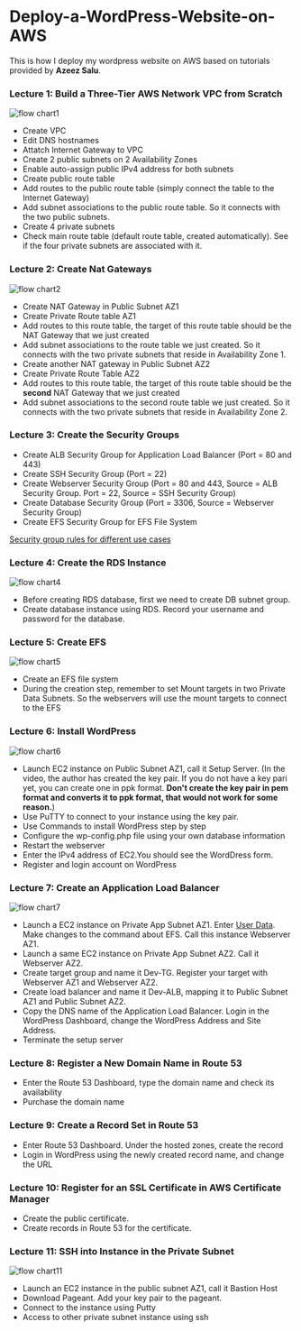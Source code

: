 # Deploy-a-WordPress-Website-on-AWS
This is how I deploy my wordpress website on AWS based on tutorials provided by **Azeez Salu**.
### Lecture 1: Build a Three-Tier AWS Network VPC from Scratch
![flow chart1](https://github.com/Nina0917/Deploy-a-WordPress-Website-on-AWS/blob/main/1668984056393.png)
- Create VPC
- Edit DNS hostnames
- Attatch Internet Gateway to VPC
- Create 2 public subnets on 2 Availability Zones
- Enable auto-assign public IPv4 address for both subnets
- Create public route table
- Add routes to the public route table (simply connect the table to the Internet Gateway)
- Add subnet associations to the public route table. So it connects with the two public subnets.
- Create 4 private subnets
- Check main route table (default route table, created automatically). See if the four private subnets are associated with it.

### Lecture 2: Create Nat Gateways
![flow chart2](https://github.com/Nina0917/Deploy-a-WordPress-Website-on-AWS/blob/main/picture2.jpg)
- Create NAT Gateway in Public Subnet AZ1
- Create Private Route table AZ1
- Add routes to this route table, the target of this route table should be the NAT Gateway that we just created
- Add subnet associations to the route table we just created. So it connects with the two private subnets that reside in Availability Zone 1.
- Create another NAT gateway in Public Subnet AZ2
- Create Private Route Table AZ2
- Add routes to this route table, the target of this route table should be the **second** NAT Gateway that we just created
- Add subnet associations to the second route table we just created. So it connects with the two private subnets that reside in Availability Zone 2.

### Lecture 3: Create the Security Groups
- Create ALB Security Group for Application Load Balancer (Port = 80 and 443)
- Create SSH Security Group (Port = 22)
- Create Webserver Security Group (Port = 80 and 443, Source = ALB Security Group. Port = 22, Source = SSH Security Group)
- Create Database Security Group (Port = 3306, Source = Webserver Security Group)
- Create EFS Security Group for EFS File System

[Security group rules for different use cases](https://docs.aws.amazon.com/AWSEC2/latest/UserGuide/security-group-rules-reference.html)

### Lecture 4: Create the RDS Instance
![flow chart4](https://github.com/Nina0917/Deploy-a-WordPress-Website-on-AWS/blob/main/lec4.png)
- Before creating RDS database, first we need to create DB subnet group.
- Create database instance using RDS. Record your username and password for the database.

### Lecture 5: Create EFS
![flow chart5](https://github.com/Nina0917/Deploy-a-WordPress-Website-on-AWS/blob/main/lec5.png)
- Create an EFS file system
- During the creation step, remember to set Mount targets in two Private Data Subnets. So the webservers will use the mount
targets to  connect to the EFS

### Lecture 6: Install WordPress
![flow chart6](https://github.com/Nina0917/Deploy-a-WordPress-Website-on-AWS/blob/main/lec6.png)
- Launch EC2 instance on Public Subnet AZ1, call it Setup Server. (In the video, the author has created the key pair. If you do not have a key pari yet, you can create one in ppk format. **Don't create the key pair in pem format and converts it to ppk format, that would not work for some reason.**)
- Use PuTTY to connect to your instance using the key pair.
- Use Commands to install WordPress step by step
- Configure the wp-config.php file using your own database information
- Restart the webserver
- Enter the IPv4 address of EC2.You should see the WordDress form.
- Register and login account on WordPress

### Lecture 7: Create an Application Load Balancer
![flow chart7](https://github.com/Nina0917/Deploy-a-WordPress-Website-on-AWS/blob/main/lec7.png)
- Launch a EC2 instance on Private App Subnet AZ1. Enter [User Data](https://github.com/azeezsalu/wordpress-project-commands/blob/abaada4048b599a9b8d71f867f447a2304d9e385/8.%20Create%20an%20Application%20Load%20Balancer.txt). Make changes to the command about EFS. Call this instance Webserver AZ1.
- Launch a same EC2 instance on Private App Subnet AZ2. Call it Webserver AZ2.
- Create target group and name it Dev-TG. Register your target with Webserver AZ1 and Webserver AZ2.
- Create load balancer and name it Dev-ALB, mapping it to Public Subnet AZ1 and Public Subnet AZ2.
- Copy the DNS name of the Application Load Balancer. Login in the WordPress Dashboard, change the WordPress Address and Site Address.
- Terminate the setup server

### Lecture 8: Register a New Domain Name in Route 53
- Enter the Route 53 Dashboard, type the domain name and check its availability
- Purchase the domain name

### Lecture 9: Create a Record Set in Route 53
- Enter Route 53 Dashboard. Under the hosted zones, create the record
- Login in WordPress using the newly created record name, and change the URL

### Lecture 10: Register for an SSL Certificate in AWS Certificate Manager
- Create the public certificate.
- Create records in Route 53 for the certificate.

### Lecture 11: SSH into Instance in the Private Subnet
![flow chart11](https://github.com/Nina0917/Deploy-a-WordPress-Website-on-AWS/blob/main/lec11.png)
- Launch an EC2 instance in the public subnet AZ1, call it Bastion Host
- Download Pageant. Add your key pair to the pageant.
- Connect to the instance using Putty
- Access to other private subnet instance using ssh
